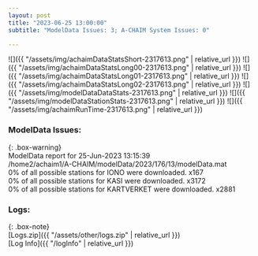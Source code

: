 ```yaml
---
layout: post
title: "2023-06-25 13:00:00"
subtitle: "ModelData Issues: 3; A-CHAIM System Issues: 0"

---
```


![]({{ "/assets/img/achaimDataStatsShort-2317613.png" | relative_url }})
![]({{ "/assets/img/achaimDataStatsLong00-2317613.png" | relative_url }})
![]({{ "/assets/img/achaimDataStatsLong01-2317613.png" | relative_url }})
![]({{ "/assets/img/achaimDataStatsLong02-2317613.png" | relative_url }})
![]({{ "/assets/img/modelDataDataStats-2317613.png" | relative_url }})
![]({{ "/assets/img/modelDataStationStats-2317613.png" | relative_url }})
![]({{ "/assets/img/achaimRunTime-2317613.png" | relative_url }})


### ModelData Issues:  
  
{: .box-warning}  
 ModelData report for 25-Jun-2023 13:15:39   
 /home2/achaim1/A-CHAIM/modelData/2023/176/13/modelData.mat   
 0% of all possible stations for IONO were downloaded. x167   
 0% of all possible stations for KASI were downloaded. x3172   
 0% of all possible stations for KARTVERKET were downloaded. x2881   
  


### Logs:  
  
{: .box-note}  
[Logs.zip]({{ "/assets/other/logs.zip" | relative_url }})  
[Log Info]({{ "/logInfo" | relative_url }})  
